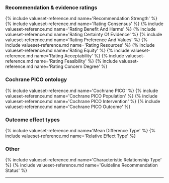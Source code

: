 ### Recommendation & evidence ratings
{% include valueset-reference.md name='Recommendation Strength' %}
{% include valueset-reference.md name='Rating Consensus' %}
{% include valueset-reference.md name='Rating Benefit And Harms' %}
{% include valueset-reference.md name='Rating Certainty Of Evidence' %}
{% include valueset-reference.md name='Rating Preference And Values' %}
{% include valueset-reference.md name='Rating Resources' %}
{% include valueset-reference.md name='Rating Equity' %}
{% include valueset-reference.md name='Rating Acceptability' %}
{% include valueset-reference.md name='Rating Feasibility' %}
{% include valueset-reference.md name='Rating Concern Degree' %}

### Cochrane PICO ontology
{% include valueset-reference.md name='Cochrane PICO' %}
{% include valueset-reference.md name='Cochrane PICO Population' %}
{% include valueset-reference.md name='Cochrane PICO Intervention' %}
{% include valueset-reference.md name='Cochrane PICO Outcome' %}

### Outcome effect types
{% include valueset-reference.md name='Mean Difference Type' %}
{% include valueset-reference.md name='Relative Effect Type' %}

### Other
{% include valueset-reference.md name='Characteristic Relationship Type' %}
{% include valueset-reference.md name='Guideline Recommendation Status' %}

---

<br />
